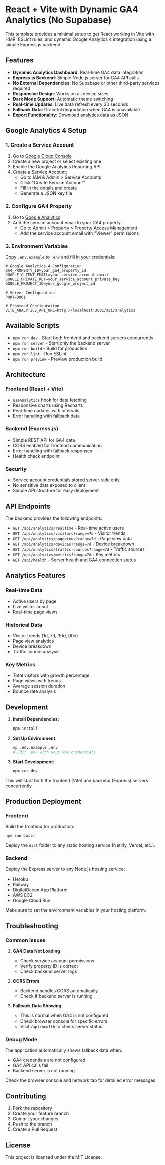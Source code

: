 # React + Vite with Dynamic GA4 Analytics (No Supabase)

This template provides a minimal setup to get React working in Vite with HMR, ESLint rules, and dynamic Google Analytics 4 integration using a simple Express.js backend.

## Features

- **Dynamic Analytics Dashboard**: Real-time GA4 data integration
- **Express.js Backend**: Simple Node.js server for GA4 API calls
- **No External Dependencies**: No Supabase or other third-party services required
- **Responsive Design**: Works on all device sizes
- **Dark Mode Support**: Automatic theme switching
- **Real-time Updates**: Live data refresh every 30 seconds
- **Fallback Data**: Graceful degradation when GA4 is unavailable
- **Export Functionality**: Download analytics data as JSON

## Google Analytics 4 Setup

### 1. Create a Service Account

1. Go to [Google Cloud Console](https://console.cloud.google.com/)
2. Create a new project or select existing one
3. Enable the Google Analytics Reporting API
4. Create a Service Account:
   - Go to IAM & Admin > Service Accounts
   - Click "Create Service Account"
   - Fill in the details and create
   - Generate a JSON key file

### 2. Configure GA4 Property

1. Go to [Google Analytics](https://analytics.google.com/)
2. Add the service account email to your GA4 property:
   - Go to Admin > Property > Property Access Management
   - Add the service account email with "Viewer" permissions

### 3. Environment Variables

Copy `.env.example` to `.env` and fill in your credentials:

```env
# Google Analytics 4 Configuration
GA4_PROPERTY_ID=your_ga4_property_id
GOOGLE_CLIENT_EMAIL=your_service_account_email
GOOGLE_PRIVATE_KEY=your_service_account_private_key
GOOGLE_PROJECT_ID=your_google_project_id

# Server Configuration
PORT=3001

# Frontend Configuration
VITE_ANALYTICS_API_URL=http://localhost:3001/api/analytics
```

## Available Scripts

- `npm run dev` - Start both frontend and backend servers concurrently
- `npm run server` - Start only the backend server
- `npm run build` - Build for production
- `npm run lint` - Run ESLint
- `npm run preview` - Preview production build

## Architecture

### Frontend (React + Vite)
- `useAnalytics` hook for data fetching
- Responsive charts using Recharts
- Real-time updates with intervals
- Error handling with fallback data

### Backend (Express.js)
- Simple REST API for GA4 data
- CORS enabled for frontend communication
- Error handling with fallback responses
- Health check endpoint

### Security
- Service account credentials stored server-side only
- No sensitive data exposed to client
- Simple API structure for easy deployment

## API Endpoints

The backend provides the following endpoints:

- `GET /api/analytics/realtime` - Real-time active users
- `GET /api/analytics/visitors?range=7d` - Visitor trends
- `GET /api/analytics/pageviews?range=7d` - Page view data
- `GET /api/analytics/devices?range=7d` - Device breakdown
- `GET /api/analytics/traffic-sources?range=7d` - Traffic sources
- `GET /api/analytics/metrics?range=7d` - Key metrics
- `GET /api/health` - Server health and GA4 connection status

## Analytics Features

### Real-time Data
- Active users by page
- Live visitor count
- Real-time page views

### Historical Data
- Visitor trends (1d, 7d, 30d, 90d)
- Page view analytics
- Device breakdown
- Traffic source analysis

### Key Metrics
- Total visitors with growth percentage
- Page views with trends
- Average session duration
- Bounce rate analysis

## Development

1. **Install Dependencies**:
   ```bash
   npm install
   ```

2. **Set Up Environment**:
   ```bash
   cp .env.example .env
   # Edit .env with your GA4 credentials
   ```

3. **Start Development**:
   ```bash
   npm run dev
   ```

This will start both the frontend (Vite) and backend (Express) servers concurrently.

## Production Deployment

### Frontend
Build the frontend for production:
```bash
npm run build
```

Deploy the `dist` folder to any static hosting service (Netlify, Vercel, etc.).

### Backend
Deploy the Express server to any Node.js hosting service:
- Heroku
- Railway
- DigitalOcean App Platform
- AWS EC2
- Google Cloud Run

Make sure to set the environment variables in your hosting platform.

## Troubleshooting

### Common Issues

1. **GA4 Data Not Loading**
   - Check service account permissions
   - Verify property ID is correct
   - Check backend server logs

2. **CORS Errors**
   - Backend handles CORS automatically
   - Check if backend server is running

3. **Fallback Data Showing**
   - This is normal when GA4 is not configured
   - Check browser console for specific errors
   - Visit `/api/health` to check server status

### Debug Mode

The application automatically shows fallback data when:
- GA4 credentials are not configured
- GA4 API calls fail
- Backend server is not running

Check the browser console and network tab for detailed error messages.

## Contributing

1. Fork the repository
2. Create your feature branch
3. Commit your changes
4. Push to the branch
5. Create a Pull Request

## License

This project is licensed under the MIT License.